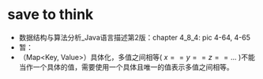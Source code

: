 # save to think
- 数据结构与算法分析_Java语言描述第2版：chapter 4_8_4: pic 4-64, 4-65
- 暂：
- （Map<Key, Value>）具体化，多值之间相等( $x==y==z==...$ )不能当作一个具体的值，需要使用一个具体且唯一的值表示多值之间相等。